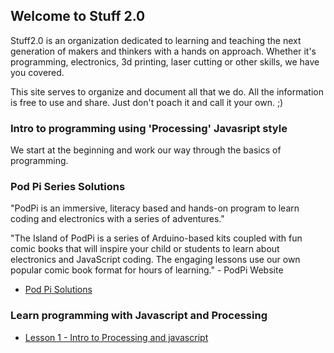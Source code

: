 ## Welcome to Stuff 2.0

Stuff2.0 is an organization dedicated to learning and teaching the next generation of makers and thinkers with a hands on approach. Whether it's programming, electronics, 3d printing, laser cutting or other skills, we have you covered.

This site serves to organize and document all that we do.  All the information is free to use and share.  Just don't poach it and call it your own. ;)

### Intro to programming using 'Processing' Javasript style

We start at the beginning and work our way through the basics of programming.

### Pod Pi Series Solutions

"PodPi is an immersive, literacy based and hands-on program to learn coding and electronics with a series of adventures."

"The Island of PodPi is a series of Arduino-based kits coupled with fun comic books that will inspire your child or students to learn about electronics and JavaScript coding. The engaging lessons use our own popular comic book format for hours of learning." - PodPi Website

 - [Pod Pi Solutions](podpi/)

### Learn programming with Javascript and Processing

- [Lesson 1 - Intro to Processing and javascript](processing/ProcessingIntro.pdf)
